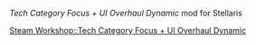 *Tech Category Focus + UI Overhaul Dynamic* mod for Stellaris

[Steam Workshop::Tech Category Focus + UI Overhaul Dynamic](https://steamcommunity.com/sharedfiles/filedetails/?id=2981510958)